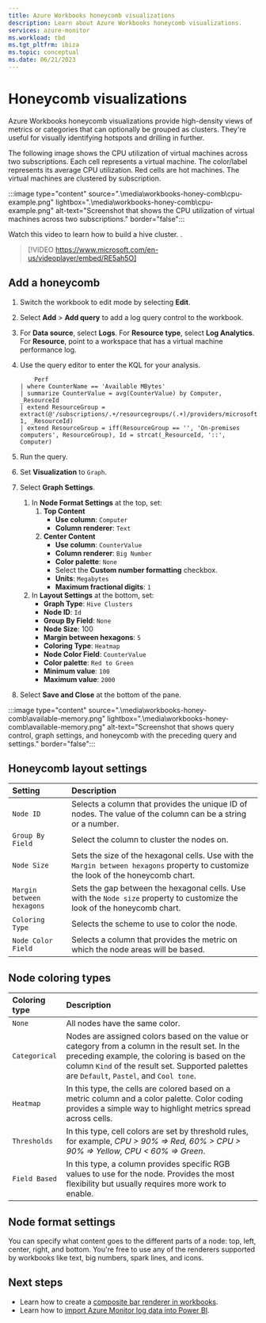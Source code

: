 ```yaml
---
title: Azure Workbooks honeycomb visualizations
description: Learn about Azure Workbooks honeycomb visualizations.
services: azure-monitor
ms.workload: tbd
ms.tgt_pltfrm: ibiza
ms.topic: conceptual
ms.date: 06/21/2023
---
```


# Honeycomb visualizations

Azure Workbooks honeycomb visualizations provide high-density views of metrics or categories that can optionally be grouped as clusters. They're useful for visually identifying hotspots and drilling in further.

The following image shows the CPU utilization of virtual machines across two subscriptions. Each cell represents a virtual machine. The color/label represents its average CPU utilization. Red cells are hot machines. The virtual machines are clustered by subscription.
<!-- convertborder later -->
:::image type="content" source=".\media\workbooks-honey-comb\cpu-example.png" lightbox=".\media\workbooks-honey-comb\cpu-example.png" alt-text="Screenshot that shows the CPU utilization of virtual machines across two subscriptions." border="false":::

Watch this video to learn how to build a hive cluster.
.
> [!VIDEO https://www.microsoft.com/en-us/videoplayer/embed/RE5ah5O]

## Add a honeycomb

1. Switch the workbook to edit mode by selecting **Edit**.
1. Select **Add** > **Add query** to add a log query control to the workbook.
1. For **Data source**, select **Logs**. For **Resource type**, select **Log Analytics**. For **Resource**, point to a workspace that has a virtual machine performance log.
1. Use the query editor to enter the KQL for your analysis.

    ```kusto
        Perf
    | where CounterName == 'Available MBytes'
    | summarize CounterValue = avg(CounterValue) by Computer, _ResourceId
    | extend ResourceGroup = extract(@'/subscriptions/.+/resourcegroups/(.+)/providers/microsoft.compute/virtualmachines/.+', 1, _ResourceId)
    | extend ResourceGroup = iff(ResourceGroup == '', 'On-premises computers', ResourceGroup), Id = strcat(_ResourceId, '::', Computer)
    ```

1. Run the query.
1. Set **Visualization** to `Graph`.
1. Select **Graph Settings**.
    1. In **Node Format Settings** at the top, set:
        1. **Top Content**
            - **Use column**: `Computer`
            - **Column renderer**: `Text`
        1. **Center Content**
            - **Use column**: `CounterValue`
            - **Column renderer**: `Big Number`
            - **Color palette**: `None`
            - Select the **Custom number formatting** checkbox.
            - **Units**: `Megabytes`
            - **Maximum fractional digits**: `1`
    1. In **Layout Settings** at the bottom, set:
        - **Graph Type**: `Hive Clusters`
        - **Node ID**: `Id`
        - **Group By Field**: `None`
        - **Node Size**: 100
        - **Margin between hexagons**: `5`
        - **Coloring Type**: `Heatmap`
        - **Node Color Field**: `CounterValue`
        - **Color palette**: `Red to Green`
        - **Minimum value**: `100`
        - **Maximum value**: `2000`

1. Select **Save and Close** at the bottom of the pane.
<!-- convertborder later -->
:::image type="content" source=".\media\workbooks-honey-comb\available-memory.png" lightbox=".\media\workbooks-honey-comb\available-memory.png" alt-text="Screenshot that shows query control, graph settings, and honeycomb with the preceding query and settings." border="false":::

## Honeycomb layout settings

| Setting | Description |
|:------------- |:-------------|
| `Node ID` | Selects a column that provides the unique ID of nodes. The value of the column can be a string or a number. |
| `Group By Field` | Select the column to cluster the nodes on. |
| `Node Size` | Sets the size of the hexagonal cells. Use with the `Margin between hexagons` property to customize the look of the honeycomb chart. |
| `Margin between hexagons` | Sets the gap between the hexagonal cells. Use with the `Node size` property to customize the look of the honeycomb chart. |
| `Coloring Type` | Selects the scheme to use to color the node. |
| `Node Color Field` | Selects a column that provides the metric on which the node areas will be based. |

## Node coloring types

| Coloring type | Description |
|:------------- |:-------------|
| `None` | All nodes have the same color. |
| `Categorical` | Nodes are assigned colors based on the value or category from a column in the result set. In the preceding example, the coloring is based on the column `Kind` of the result set. Supported palettes are `Default`, `Pastel`, and `Cool tone`.  |
| `Heatmap` | In this type, the cells are colored based on a metric column and a color palette. Color coding provides a simple way to highlight metrics spread across cells. |
| `Thresholds` | In this type, cell colors are set by threshold rules, for example, _CPU > 90%  => Red, 60% > CPU > 90% => Yellow, CPU < 60% => Green_. |
| `Field Based` | In this type, a column provides specific RGB values to use for the node. Provides the most flexibility but usually requires more work to enable.  |

## Node format settings

You can specify what content goes to the different parts of a node: top, left, center, right, and bottom. You're free to use any of the renderers supported by workbooks like text, big numbers, spark lines, and icons.

## Next steps

- Learn how to create a [composite bar renderer in workbooks](workbooks-composite-bar.md).
- Learn how to [import Azure Monitor log data into Power BI](../logs/log-powerbi.md).